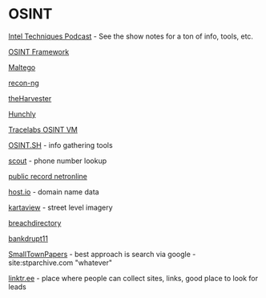 # OSINT

[Intel Techniques Podcast](https://inteltechniques.com/podcast.html) - See the show notes for a ton of info, tools, etc.

[OSINT Framework](https://osintframework.com/)

[Maltego](https://www.maltego.com/)

[recon-ng](https://github.com/lanmaster53/recon-ng)

[theHarvester](https://github.com/laramies/theHarvester)

[Hunchly](https://www.hunch.ly/)

[Tracelabs OSINT VM](https://www.tracelabs.org/initiatives/osint-vm)

[OSINT.SH](https://osint.sh/) - info gathering tools

[scout](https://www.scout.tel/phone-number-lookup) - phone number lookup

[public record netronline](https://publicrecords.netronline.com/)

[host.io](https://host.io/) - domain name data

[kartaview](https://kartaview.org/landing) - street level imagery

[breachdirectory](https://breachdirectory.org/)

[bankdrupt11](https://bankrupt11.com/)

[SmallTownPapers](http://www.stparchive.com/landing.php) - best approach is search via google - site:stparchive.com "whatever"

[linktr.ee](https://linktr.ee/) - place where people can collect sites, links, good place to look for leads


